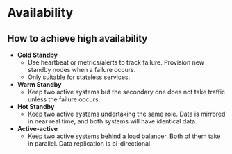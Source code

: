 # Availability

## How to achieve high availability
- **Cold Standby**
   - Use heartbeat or metrics/alerts to track failure. Provision new standby nodes when a failure occurs. 
   - Only suitable for stateless services.
- **Warm Standby**
   - Keep two active systems but the secondary one does not take traffic unless the failure occurs.
- **Hot Standby**
   - Keep two active systems undertaking the same role. Data is mirrored in near real time, and both systems will have identical data.
- **Active-active**
   - Keep two active systems behind a load balancer. Both of them take in parallel. Data replication is bi-directional.
